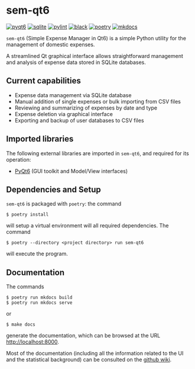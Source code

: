 # sem-qt6

[![pyqt6](https://img.shields.io/badge/PyQt6-FF0000)](https://pypi.org/project/PyQt6/)
[![sqlite](https://img.shields.io/badge/SQLite-FF0000)](https://www.sqlite.org/index.html)
[![pylint](https://img.shields.io/badge/linting-pylint-blue)](https://github.com/pylint-dev/pylint)
[![black](https://img.shields.io/badge/code%20style-black-black)](https://github.com/psf/black)
[![poetry](https://img.shields.io/badge/build-poetry-blue)](https://github.com/python-poetry/poetry)
[![mkdocs](https://img.shields.io/badge/documentation-mkdocs-blue)](https://github.com/mkdocs/mkdocs)




`sem-qt6` (Simple Expense Manager in Qt6) is a simple
Python utility for the management of domestic expenses.

A streamlined Qt graphical interface allows
straightforward management and analysis of expense data
stored in SQLite databases.




## Current capabilities

- Expense data management via SQLite database
- Manual addition of single expenses or bulk importing
  from CSV files
- Reviewing and summarizing of expenses by date and type
- Expense deletion via graphical interface
- Exporting and backup of user databases to CSV files




## Imported libraries

The following external libraries are imported in
`sem-qt6`, and required for its operation:

- [PyQt6](https://www.riverbankcomputing.com/software/pyqt/)
  (GUI toolkit and Model/View interfaces)




## Dependencies and Setup

`sem-qt6` is packaged with `poetry`: the command

```
$ poetry install
```

will setup a virtual environment will all required
dependencies. The command

```
$ poetry --directory <project directory> run sem-qt6
```

will execute the program.




## Documentation

The commands

```
$ poetry run mkdocs build
$ poetry run mkdocs serve
```

or

```
$ make docs
```

generate the documentation, which can be browsed at the
URL [http://localhost:8000](http://localhost:8000).

Most of the documentation (including all the information
related to the UI and the statistical background) can be
consulted on the [github
wiki](https://github.com/aangelone2/sem-qt6/wiki).
